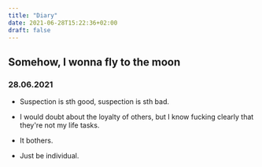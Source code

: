 ```yaml
---
title: "Diary"
date: 2021-06-28T15:22:36+02:00
draft: false
---
```


## Somehow, I wonna fly to the moon

### 28.06.2021

- Suspection is sth good, suspection is sth bad.

- I would doubt about the loyalty of others, but I know fucking clearly that they're not my life tasks.

- It bothers.

- Just be individual.
